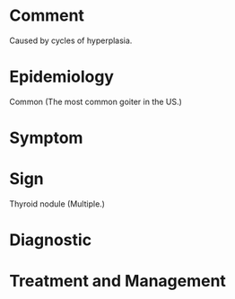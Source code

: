 # Comment

Caused by cycles of hyperplasia.

# Epidemiology

Common
(The most common goiter in the US.)

# Symptom

# Sign

Thyroid nodule
(Multiple.)

# Diagnostic

# Treatment and Management
